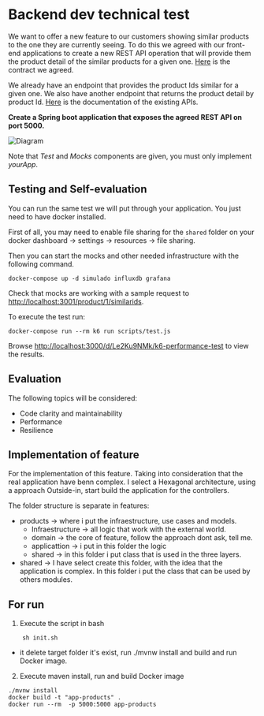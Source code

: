 # Backend dev technical test
We want to offer a new feature to our customers showing similar products to the one they are currently seeing. To do this we agreed with our front-end applications to create a new REST API operation that will provide them the product detail of the similar products for a given one. [Here](./similarProducts.yaml) is the contract we agreed.

We already have an endpoint that provides the product Ids similar for a given one. We also have another endpoint that returns the product detail by product Id. [Here](./existingApis.yaml) is the documentation of the existing APIs.

**Create a Spring boot application that exposes the agreed REST API on port 5000.**

![Diagram](./assets/diagram.jpg "Diagram")

Note that _Test_ and _Mocks_ components are given, you must only implement _yourApp_.

## Testing and Self-evaluation
You can run the same test we will put through your application. You just need to have docker installed.

First of all, you may need to enable file sharing for the `shared` folder on your docker dashboard -> settings -> resources -> file sharing.

Then you can start the mocks and other needed infrastructure with the following command.
```
docker-compose up -d simulado influxdb grafana
```
Check that mocks are working with a sample request to [http://localhost:3001/product/1/similarids](http://localhost:3001/product/1/similarids).

To execute the test run:
```
docker-compose run --rm k6 run scripts/test.js
```
Browse [http://localhost:3000/d/Le2Ku9NMk/k6-performance-test](http://localhost:3000/d/Le2Ku9NMk/k6-performance-test) to view the results.

## Evaluation
The following topics will be considered:
- Code clarity and maintainability
- Performance
- Resilience

## Implementation of feature
For the implementation of this feature. Taking into consideration 
that the real application have benn complex. I select a Hexagonal 
architecture, using a approach Outside-in, start build the application
for the controllers. 

The folder structure is separate in features: 
- products ->  where i put the infraestructure, use cases and models.
  - Infraestructure ->  all logic that work with the external world.
  - domain -> the core of feature, follow the approach dont ask, tell me. 
  - applicattion -> i put in this folder the logic
  - shared -> in this folder i put class that is used in the three layers.
- shared -> I have select create this folder, with the idea that the application
is complex. In this folder i put the class that can be used by others modules.

## For run

1. Execute the script in bash
```
    sh init.sh
```
- it delete target folder it's exist, run ./mvnw install and build and 
run Docker image.

2. Execute maven install, run and build Docker image
```
./mvnw install
docker build -t "app-products" .
docker run --rm  -p 5000:5000 app-products
```